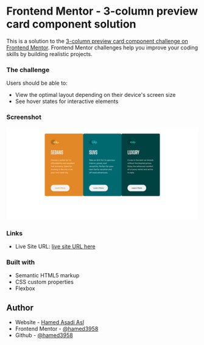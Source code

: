# Frontend Mentor - 3-column preview card component solution
This is a solution to the [3-column preview card component challenge on Frontend Mentor](https://www.frontendmentor.io/challenges/3column-preview-card-component-pH92eAR2-). Frontend Mentor challenges help you improve your coding skills by building realistic projects. 

### The challenge
Users should be able to:
- View the optimal layout depending on their device's screen size
- See hover states for interactive elements

### Screenshot
![Screenshot 3 column preview card component](Screenshot-3-column-preview-card-component.png)

### Links
- Live Site URL: [live site URL here](https://hamed3958.github.io/3-column-preview-card/)

### Built with
- Semantic HTML5 markup
- CSS custom properties
- Flexbox

## Author
- Website - [Hamed Asadi Asl](http://hamedasadiasl.ir/)
- Frontend Mentor - [@hamed3958](https://www.frontendmentor.io/profile/hamed3958)
- Github - [@hamed3958](https://github.com/hamed3958)